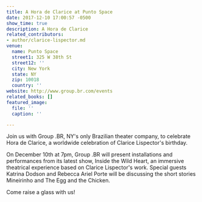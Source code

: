 ```yaml
---
title: A Hora de Clarice at Punto Space
date: 2017-12-10 17:00:57 -0500
show_time: true
description: A Hora de Clarice
related_contributors:
- author/clarice-lispector.md
venue:
  name: Punto Space
  street1: 325 W 38th St
  street12: ''
  city: New York
  state: NY
  zip: 10018
  country: ''
website: http://www.group.br.com/events
related_books: []
featured_image:
  file: ''
  caption: ''

---
```

Join us with Group .BR, NY's only Brazilian theater company, to celebrate Hora de Clarice, a worldwide celebration of Clarice Lispector's birthday.

On December 10th at 7pm, Group .BR will present installations and performances from its latest show, Inside the Wild Heart, an immersive theatrical experience based on Clarice Lispector's work. Special guests Katrina Dodson and Rebecca Ariel Porte will be discussing the short stories Mineirinho and The Egg and the Chicken.

Come raise a glass with us!